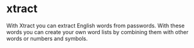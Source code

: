 # xtract
With Xtract you can extract English words from passwords. 
With these words you can create your own word lists by combining them with other words or numbers and symbols.
